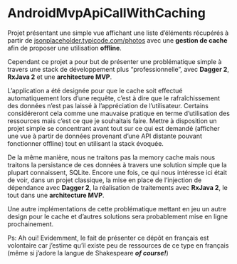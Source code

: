 # AndroidMvpApiCallWithCaching

Projet présentant une simple vue  affichant une liste d’éléments récupérés à partir de [jsonplaceholder.typicode.com/photos](http://jsonplaceholder.typicode.com/photos) avec une **gestion de cache** afin de proposer une utilisation **offline**.

Cependant ce projet a pour but de présenter une problématique simple à travers une stack de développement plus “professionnelle”, avec **Dagger 2**, **RxJava 2** et une **architecture MVP**. 

L’application a été designée pour que le cache soit effectué automatiquement lors d’une requête, c’est à  dire que le rafraîchissement des données n’est pas laissé à l’appréciation de l’utilisateur. Certains considéreront cela comme une mauvaise pratique en terme d’utilisation des ressources mais c’est ce que je souhaitais faire. Mettre à disposition un projet simple se concentrant avant tout sur ce qui est demandé (afficher une vue à partir de données provenant d’une API distante pouvant fonctionner offline) tout en utilisant la stack évoquée.

De la même manière, nous ne traitons pas la memory cache mais nous traitons la persistance de ces données à travers une solution simple que la plupart connaissent, SQLite. Encore une fois, ce qui nous intéresse ici était de voir, dans un projet classique, la mise en place de l’injection de dépendance avec **Dagger 2**, la réalisation de traitements avec **RxJava 2**, le tout dans une **architecture MVP**.

Une autre implémentations de cette problématique mettant en jeu un autre design pour le cache et d’autres solutions sera probablement mise en ligne prochainement.

Ps: Ah oui! Evidemment, le fait de présenter ce dépôt en français est volontaire car j’estime qu’il existe peu de ressources de ce type en français (même si j’adore la langue de Shakespeare **_of course!_**) 
